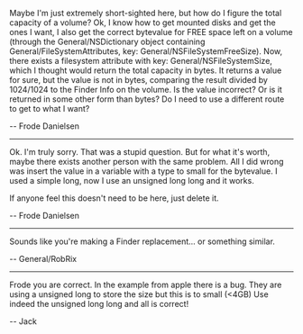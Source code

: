 

Maybe I'm just extremely short-sighted here, but how do I figure the total capacity of a volume? Ok, I know how to get mounted disks and get the ones I want, I also get the correct bytevalue for FREE space left on a volume (through the General/NSDictionary object containing General/FileSystemAttributes, key: General/NSFileSystemFreeSize). Now, there exists a filesystem attribute with key: General/NSFileSystemSize, which I thought would return the total capacity in bytes. It returns a value for sure, but the value is not in bytes, comparing the result divided by 1024/1024 to the Finder Info on the volume. Is the value incorrect? Or is it returned in some other form than bytes? Do I need to use a different route to get to what I want?

-- Frode Danielsen

----

Ok. I'm truly sorry. That was a stupid question. But for what it's worth, maybe there exists another person with the same problem. All I did wrong was insert the value in a variable with a type to small for the bytevalue. I used a simple long, now I use an unsigned long long and it works.

If anyone feel this doesn't need to be here, just delete it.

-- Frode Danielsen

----

Sounds like you're making a Finder replacement... or something similar.

-- General/RobRix

----

Frode you are correct.
In the example from apple there is a bug.
They are using a unsigned long to store the size but this is to small (<4GB)
Use indeed the unsigned long long and all is correct!

-- Jack